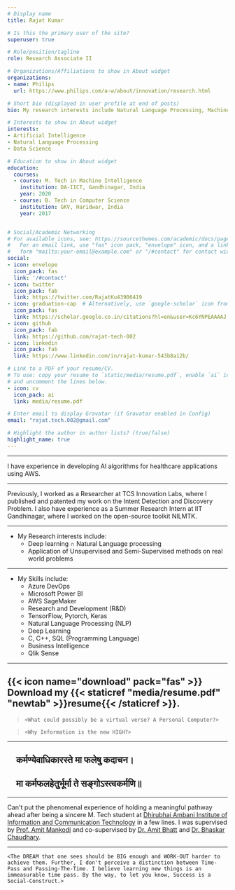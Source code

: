 ```yaml
---
# Display name
title: Rajat Kumar  

# Is this the primary user of the site?
superuser: true

# Role/position/tagline
role: Research Associate II 

# Organizations/Affiliations to show in About widget
organizations:
- name: Philips
  url: https://www.philips.com/a-w/about/innovation/research.html

# Short bio (displayed in user profile at end of posts)
bio: My research interests include Natural Language Processing, Machine Learning and Data Science.

# Interests to show in About widget
interests:
- Artificial Intelligence
- Natural Language Processing
- Data Science

# Education to show in About widget
education:
  courses:
  - course: M. Tech in Machine Intelligence
    institution: DA-IICT, Gandhinagar, India
    year: 2020
  - course: B. Tech in Computer Science 
    institution: GKV, Haridwar, India
    year: 2017


# Social/Academic Networking
# For available icons, see: https://sourcethemes.com/academic/docs/page-builder/#icons
#   For an email link, use "fas" icon pack, "envelope" icon, and a link in the
#   form "mailto:your-email@example.com" or "/#contact" for contact widget.
social:
- icon: envelope
  icon_pack: fas
  link: '/#contact'
- icon: twitter
  icon_pack: fab
  link: https://twitter.com/RajatKu43906419
- icon: graduation-cap  # Alternatively, use `google-scholar` icon from `ai` icon pack
  icon_pack: fas
  link: https://scholar.google.co.in/citations?hl=en&user=Kc6YNPEAAAAJ
- icon: github
  icon_pack: fab
  link: https://github.com/rajat-tech-002
- icon: linkedin
  icon_pack: fab
  link: https://www.linkedin.com/in/rajat-kumar-543b8a12b/

# Link to a PDF of your resume/CV.
# To use: copy your resume to `static/media/resume.pdf`, enable `ai` icons in `params.toml`, 
# and uncomment the lines below.
- icon: cv
  icon_pack: ai
  link: media/resume.pdf

# Enter email to display Gravatar (if Gravatar enabled in Config)
email: "rajat.tech.002@gmail.com"

# Highlight the author in author lists? (true/false)
highlight_name: true
---
```

---


I have experience in developing AI algorithms for healthcare applications using AWS. 

---
Previously, I worked as a Researcher at TCS Innovation Labs, where I published and patented my work on the Intent Detection and Discovery Problem. I also have experience as a Summer Research Intern at IIT Gandhinagar, where I worked on the open-source toolkit NILMTK.

---

* My Research interests include:
  * Deep learning ∩ Natural Language processing 
  * Application of Unsupervised and Semi-Supervised methods on real world problems
  




---

* My Skills include:
  * Azure DevOps
  * Microsoft Power BI
  * AWS SageMaker
  * Research and Development (R&D)
  * TensorFlow, Pytorch, Keras
  * Natural Language Processing (NLP)
  * Deep Learning
  * C, C++, SQL (Programming Language) 
  * Business Intelligence
  * Qlik Sense
  



---
{{< icon name="download" pack="fas" >}} Download my {{< staticref "media/resume.pdf" "newtab" >}}resume{{< /staticref >}}.
---

>`<What could possibly be a virtual verse? A Personal Computer?>`

>`<Why Information is the new HIGH?>`
---
## &nbsp;&nbsp;&nbsp;&nbsp;**कर्मण्येवाधिकारस्ते मा फलेषु कदाचन।**

## &nbsp;&nbsp;&nbsp;&nbsp;**मा कर्मफलहेतुर्भूर्मा ते सङ्गोऽस्त्वकर्मणि॥**
---

Can't put the phenomenal experience of holding a meaningful pathway ahead after being a sincere M. Tech student at [Dhirubhai Ambani Institute of Information and Communication Technology](https://www.daiict.ac.in/) in a few lines. I was supervised by [Prof. Amit Mankodi](https://www.daiict.ac.in/profile/amit-mankodi/) and co-supervised by [Dr. Amit Bhatt](https://www.daiict.ac.in/profile/amit-bhatt/) and [Dr. Bhaskar Chaudhary](https://www.daiict.ac.in/profile/bhaskar-chaudhury/). 


---

`<The DREAM that one sees should be BIG enough and WORK-OUT harder to achieve them. Further, I don't perceive a distinction between Time-Pass and Passing-The-Time. I believe learning new things is an immeasurable time pass. By the way, to let you know, Success is a Social-Construct.>`


